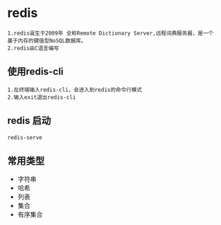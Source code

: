 # redis
    1.redis诞生于2009年 全称Remote Dictionary Server,远程词典服务器，是一个
    基于内存的键值型NoSQL数据库。 
    2.redis由C语言编写

## 使用redis-cli
    1.在终端输入redis-cli，会进入到redis的命令行模式
    2.输入exit退出redis-cli
## redis 启动
    redis-serve 

## 常用类型
- 字符串
- 哈希
- 列表
- 集合
- 有序集合